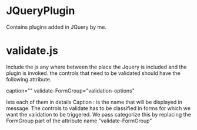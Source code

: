 JQueryPlugin
============

Contains plugins added in JQuery by me.

validate.js
========
Include the js any where between the place the Jquery is included and the plugin is invoked. 
the controls that need to be validated should have the following attribute.

caption="<any meaningful name that need to be displayed>"
validate-FormGroup="validation-options"

lets each of them in details
Caption : is the name that will be displayed in message.
The controls to validate has to be classified in forms for which we want the validation to be triggered. We pass categorize this by replacing the FormGroup part of the attribute name "validate-FormGroup"

